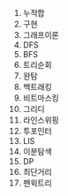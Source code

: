 1. 누적합
2. 구현
3. 그래프이론
4. DFS
5. BFS
6. 트리순회
7. 완탐
8. 백트래킹
9. 비트마스킹
10. 그리디
11. 라인스위핑
12. 투포인터
13. LIS
14. 이분탐색
15. DP
16. 최단거리
17. 펜윅트리